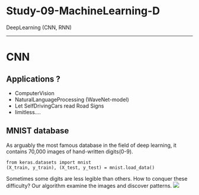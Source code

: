 # Study-09-MachineLearning-D
DeepLearning (CNN, RNN)

----------------------------------------------------------------------------------------------------------------------------------------

# CNN
## Applications ?
 - ComputerVision
 - NaturalLanguageProcessing (WaveNet-model)
 - Let SelfDrivingCars read Road Signs
 - limitless....

## MNIST database
As arguably the most famous database in the field of deep learning, it contains 70,000 images of hand-written digits(0-9).
```
from keras.datasets import mnist
(X_train, y_train), (X_test, y_test) = mnist.load_data()
```
Sometimes some digits are less legible than others. How to conquer these difficulty? Our algorithm examine the images and discover patterns. 
<img src="https://user-images.githubusercontent.com/31917400/42932985-9d125f86-8b3b-11e8-976e-dfda4faeba7e.jpg" />








































